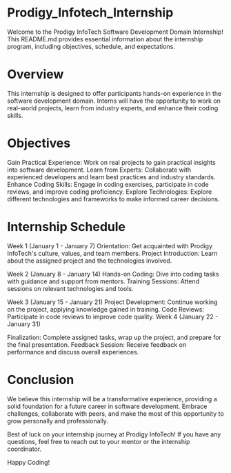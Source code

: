 # Prodigy_Infotech_Internship

Welcome to the Prodigy InfoTech Software Development Domain Internship! This README.md provides essential information about the internship program, including objectives, schedule, and expectations.

# Overview
This internship is designed to offer participants hands-on experience in the software development domain. Interns will have the opportunity to work on real-world projects, learn from industry experts, and enhance their coding skills.

# Objectives
Gain Practical Experience: Work on real projects to gain practical insights into software development.
Learn from Experts: Collaborate with experienced developers and learn best practices and industry standards.
Enhance Coding Skills: Engage in coding exercises, participate in code reviews, and improve coding proficiency.
Explore Technologies: Explore different technologies and frameworks to make informed career decisions.

# Internship Schedule
Week 1 (January 1 - January 7)
Orientation: Get acquainted with Prodigy InfoTech's culture, values, and team members.
Project Introduction: Learn about the assigned project and the technologies involved.

Week 2 (January 8 - January 14)
Hands-on Coding: Dive into coding tasks with guidance and support from mentors.
Training Sessions: Attend sessions on relevant technologies and tools.

Week 3 (January 15 - January 21)
Project Development: Continue working on the project, applying knowledge gained in training.
Code Reviews: Participate in code reviews to improve code quality.
Week 4 (January 22 - January 31)

Finalization: Complete assigned tasks, wrap up the project, and prepare for the final presentation.
Feedback Session: Receive feedback on performance and discuss overall experiences.


# Conclusion
We believe this internship will be a transformative experience, providing a solid foundation for a future career in software development. Embrace challenges, collaborate with peers, and make the most of this opportunity to grow personally and professionally.

Best of luck on your internship journey at Prodigy InfoTech! If you have any questions, feel free to reach out to your mentor or the internship coordinator.

Happy Coding!
